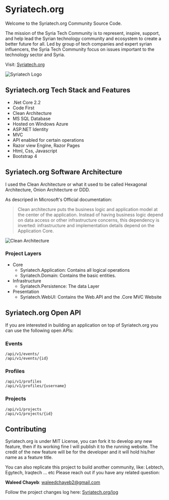 # Syriatech.org
Welcome to the Syriatech.org Community Source Code.

The mission of the Syria Tech Community is to represent, inspire, support, and help lead the Syrian technology community and ecosystem to create a better future for all. Led by group of tech companies and expert syrian influencers, the Syria Tech Community focus on issues important to the technology sector and Syria.

Visit: [Syriatech.org](http://syriatech.org)

![Syriatech Logo](http://syriatech.org/img/bak.png)


## Syriatech.org Tech Stack and Features
* .Net Core 2.2
* Code First
* Clean Architecture
* MS SQL Database
* Hosted on Windows Azure
* ASP.NET Identity
* MVC
* API enabled for certain operations
* Razor view Engine, Razor Pages
* Html, Css, Javascript
* Bootstrap 4

## Syriatech.org Software Architecture
I used the Clean Architecture or what it used to be called Hexagonal Architecture, Onion Architecture or DDD. 

As descriped in Microsoft's Official documentation:
> Clean architecture puts the business logic and application model at the center of the application. Instead of having business logic depend on data access or other infrastructure concerns, this dependency is inverted: infrastructure and implementation details depend on the Application Core.


![Clean Architecture](https://docs.microsoft.com/en-us/dotnet/standard/modern-web-apps-azure-architecture/media/image5-7.png)


### Project Layers
* Core
  * Syriatech.Application: Contains all logical operations
  * Syriatech.Domain: Contains the basic entities.
* Infrastructure
  * Syriatech.Persistence: The data Layer
* Presentation 
  * Syriatech.WebUI: Contains the Web.API and the .Core MVC Website
  

## Syriatech.org Open API
If you are interested in building an application on top of Syriatech.org you can use the following open APIs:
  
### Events 
``` 
/api/v1/events/
/api/v1/events/{id}
```
  
### Profiles
``` 
/api/v1/profiles
/api/v1/profiles/{username}
```
  
### Projects
``` 
/api/v1/projects
/api/v1/projects/{id}
```

## Contributing
Syriatech.org is under MIT License, you can fork it to develop any new feature, then if its working fine I will publish it to the running website. The credit of the new feature will be for the developer and it will hold his/her name as a feature title.

You can also replicate this project to build another community, like: Lebtech, Egytech, Iraqtech ... etc Please reach out if you have any related question: 

**Waleed Chayeb**: waleedchayeb2@gmail.com

Follow the project changes log here:
[Syriatech.org/log](http://syriatech.org/log)

  
  
  
  
  
  
